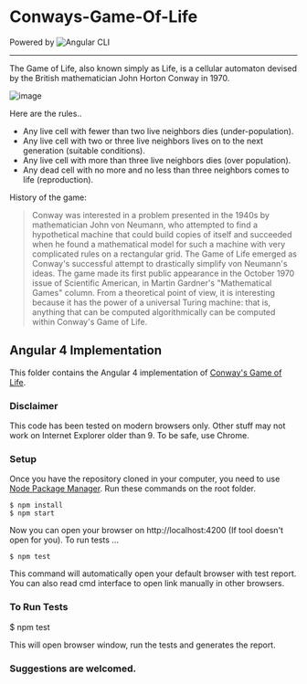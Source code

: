 # Conways-Game-Of-Life

Powered by ![Angular CLI](https://cli.angular.io/)

---
The Game of Life, also known simply as Life, is a cellular automaton devised by the British mathematician John Horton Conway in 1970.

![image](https://upload.wikimedia.org/wikipedia/commons/9/95/Game_of_life_blinker.gif)

Here are the rules..

- Any live cell with fewer than two live neighbors dies (under-population).
- Any live cell with two or three live neighbors lives on to the next generation (suitable conditions).
- Any live cell with more than three live neighbors dies (over population).
- Any dead cell with no more and no less than three neighbors comes to life (reproduction).

History of the game:

> Conway was interested in a problem presented in the 1940s by mathematician John von Neumann, who attempted to find a hypothetical machine that could build copies of itself and succeeded when he found a mathematical model for such a machine with very complicated rules on a rectangular grid. The Game of Life emerged as Conway's successful attempt to drastically simplify von Neumann's ideas. The game made its first public appearance in the October 1970 issue of Scientific American, in Martin Gardner's "Mathematical Games" column. From a theoretical point of view, it is interesting because it has the power of a universal Turing machine: that is, anything that can be computed algorithmically can be computed within Conway's Game of Life.

## Angular 4 Implementation

This folder contains the Angular 4 implementation of [Conway's Game of Life](http://en.wikipedia.org/wiki/Conway's_Game_of_Life).

### Disclaimer

This code has been tested on modern browsers only. Other stuff may not work on Internet Explorer older than 9. To be safe, use Chrome.

### Setup

Once you have the repository cloned in your computer, you need to use [Node Package Manager](https://npmjs.org/).
Run these commands on the root folder.

	$ npm install
	$ npm start
	
Now you can open your browser on http://localhost:4200 (If tool doesn't open for you).
To run tests ...
	
	$ npm test

This command will automatically open your default browser with test report. You can also read cmd interface to open link manually in other browsers.

### To Run Tests

$ npm test

This will open browser window, run the tests and generates the report.

### Suggestions are welcomed.
